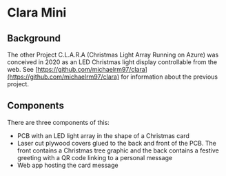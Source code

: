 # Clara Mini

## Background

The other Project C.L.A.R.A (Christmas Light Array Running on Azure) was conceived in 2020 as an LED Christmas light display controllable from the web. See [https://github.com/michaelrm97/clara](https://github.com/michaelrm97/clara) for information about the previous project.

## Components

There are three components of this:

- PCB with an LED light array in the shape of a Christmas card
- Laser cut plywood covers glued to the back and front of the PCB. The front contains a Christmas tree graphic and the back contains a festive greeting with a QR code linking to a personal message
- Web app hosting the card message
